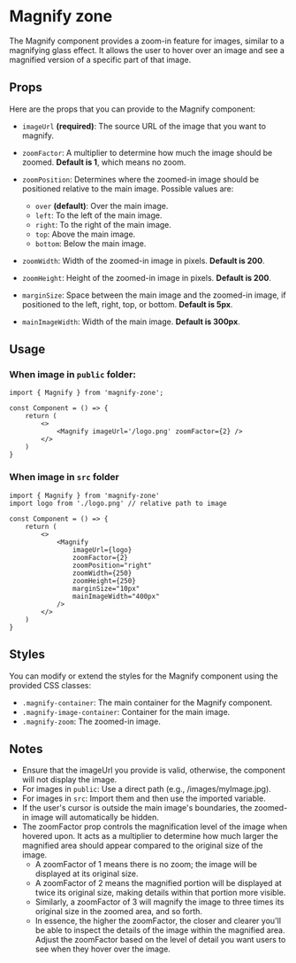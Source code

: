 # Magnify zone

The Magnify component provides a zoom-in feature for images, similar to a magnifying glass effect. It allows the user to hover over an image and see a magnified version of a specific part of that image.

## Props
Here are the props that you can provide to the Magnify component:

- `imageUrl` **(required)**: The source URL of the image that you want to magnify.
- `zoomFactor`: A multiplier to determine how much the image should be zoomed. **Default is 1**, which means no zoom.
- `zoomPosition`: Determines where the zoomed-in image should be positioned relative to the main image. Possible 
  values are:
  - `over` **(default)**: Over the main image.
  - `left`: To the left of the main image.
  - `right`: To the right of the main image.
  - `top`: Above the main image.
  - `bottom`: Below the main image.

- `zoomWidth`: Width of the zoomed-in image in pixels. **Default is 200**.
- `zoomHeight`: Height of the zoomed-in image in pixels. **Default is 200**.
- `marginSize`: Space between the main image and the zoomed-in image, if positioned to the left, right, top, or bottom. 
  **Default is 5px**.
- `mainImageWidth`: Width of the main image. **Default is 300px**.

## Usage
### When image in `public` folder:
```JS
import { Magnify } from 'magnify-zone';

const Component = () => {
    return (
        <>
            <Magnify imageUrl='/logo.png' zoomFactor={2} />
        </>
    )
}
```

### When image in `src` folder
```JS
import { Magnify } from 'magnify-zone'
import logo from './logo.png' // relative path to image

const Component = () => {
    return (
        <>
            <Magnify
                imageUrl={logo}
                zoomFactor={2}
                zoomPosition="right"
                zoomWidth={250}
                zoomHeight={250}
                marginSize="10px"
                mainImageWidth="400px"
            />
        </>
    )
}
```

## Styles
You can modify or extend the styles for the Magnify component using the provided CSS classes:

- `.magnify-container`: The main container for the Magnify component.
- `.magnify-image-container`: Container for the main image.
- `.magnify-zoom`: The zoomed-in image.


## Notes
- Ensure that the imageUrl you provide is valid, otherwise, the component will not display the image.
- For images in `public`: Use a direct path (e.g., /images/myImage.jpg). 
- For images in `src`: Import them and then use the imported variable.
- If the user's cursor is outside the main image's boundaries, the zoomed-in image will automatically be hidden.
- The zoomFactor prop controls the magnification level of the image when hovered upon. It acts as a multiplier to determine how much larger the magnified area should appear compared to the original size of the image.
  - A zoomFactor of 1 means there is no zoom; the image will be displayed at its original size. 
  - A zoomFactor of 2 means the magnified portion will be displayed at twice its original size, making details within that portion more visible. 
  - Similarly, a zoomFactor of 3 will magnify the image to three times its original size in the zoomed area, and so forth. 
  - In essence, the higher the zoomFactor, the closer and clearer you'll be able to inspect the details of the image within the magnified area. Adjust the zoomFactor based on the level of detail you want users to see when they hover over the image.

